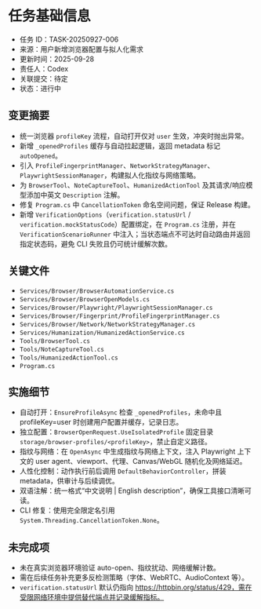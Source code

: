 # 任务基础信息
- 任务 ID：TASK-20250927-006
- 来源：用户新增浏览器配置与拟人化需求
- 更新时间：2025-09-28
- 责任人：Codex
- 关联提交：待定
- 状态：进行中

## 变更摘要
- 统一浏览器 `profileKey` 流程，自动打开仅对 `user` 生效，冲突时抛出异常。
- 新增 `_openedProfiles` 缓存与自动拉起逻辑，返回 metadata 标记 `autoOpened`。
- 引入 `ProfileFingerprintManager`、`NetworkStrategyManager`、`PlaywrightSessionManager`，构建拟人化指纹与网络策略。
- 为 `BrowserTool`、`NoteCaptureTool`、`HumanizedActionTool` 及其请求/响应模型添加中英文 `Description` 注解。
- 修复 `Program.cs` 中 `CancellationToken` 命名空间问题，保证 Release 构建。
- 新增 `VerificationOptions`（`verification.statusUrl` / `verification.mockStatusCode`）配置绑定，在 `Program.cs` 注册，并在 `VerificationScenarioRunner` 中注入；当状态端点不可达时自动路由并返回指定状态码，避免 CLI 失败且仍可统计缓解次数。

## 关键文件
- `Services/Browser/BrowserAutomationService.cs`
- `Services/Browser/BrowserOpenModels.cs`
- `Services/Browser/Playwright/PlaywrightSessionManager.cs`
- `Services/Browser/Fingerprint/ProfileFingerprintManager.cs`
- `Services/Browser/Network/NetworkStrategyManager.cs`
- `Services/Humanization/HumanizedActionService.cs`
- `Tools/BrowserTool.cs`
- `Tools/NoteCaptureTool.cs`
- `Tools/HumanizedActionTool.cs`
- `Program.cs`

## 实施细节
- 自动打开：`EnsureProfileAsync` 检查 `_openedProfiles`，未命中且 profileKey=user 时创建用户配置并缓存，记录日志。
- 独立配置：`BrowserOpenRequest.UseIsolatedProfile` 固定目录 `storage/browser-profiles/<profileKey>`，禁止自定义路径。
- 指纹与网络：在 `OpenAsync` 中生成指纹与网络上下文，注入 Playwright 上下文的 user agent、viewport、代理、Canvas/WebGL 随机化及网络延迟。
- 人性化控制：动作执行前后调用 `DefaultBehaviorController`，拼装 metadata，供审计与后续调优。
- 双语注解：统一格式“中文说明 | English description”，确保工具接口清晰可读。
- CLI 修复：使用完全限定名引用 `System.Threading.CancellationToken.None`。

## 未完成项
- 未在真实浏览器环境验证 auto-open、指纹扰动、网络缓解计数。
- 需在后续任务补充更多反检测策略（字体、WebRTC、AudioContext 等）。
- `verification.statusUrl` 默认仍指向 https://httpbin.org/status/429，需在受限网络环境中提供替代端点并记录缓解指标。
